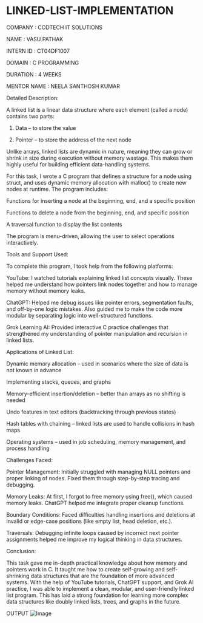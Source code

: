 # LINKED-LIST-IMPLEMENTATION

COMPANY : CODTECH IT SOLUTIONS

NAME : VASU PATHAK 

INTERN ID : CT04DF1007

DOMAIN : C PROGRAMMING

DURATION : 4 WEEKS

MENTOR NAME : NEELA SANTHOSH KUMAR

Detailed Description:

A linked list is a linear data structure where each element (called a node) contains two parts:

1. Data – to store the value


2. Pointer – to store the address of the next node



Unlike arrays, linked lists are dynamic in nature, meaning they can grow or shrink in size during execution without memory wastage. This makes them highly useful for building efficient data-handling systems.

For this task, I wrote a C program that defines a structure for a node using struct, and uses dynamic memory allocation with malloc() to create new nodes at runtime. The program includes:

Functions for inserting a node at the beginning, end, and a specific position

Functions to delete a node from the beginning, end, and specific position

A traversal function to display the list contents


The program is menu-driven, allowing the user to select operations interactively.



Tools and Support Used:

To complete  this program, I took help from the following platforms:

YouTube: I watched tutorials explaining linked list concepts visually. These helped me understand how pointers link nodes together and how to manage memory without memory leaks.

ChatGPT: Helped me debug issues like pointer errors, segmentation faults, and off-by-one logic mistakes. Also guided me to make the code more modular by separating logic into well-structured functions.

Grok Learning AI: Provided interactive C practice challenges that strengthened my understanding of pointer manipulation and recursion in linked lists.



Applications of Linked List:

Dynamic memory allocation – used in scenarios where the size of data is not known in advance

Implementing stacks, queues, and graphs

Memory-efficient insertion/deletion – better than arrays as no shifting is needed

Undo features in text editors (backtracking through previous states)

Hash tables with chaining – linked lists are used to handle collisions in hash maps

Operating systems – used in job scheduling, memory management, and process handling



Challenges Faced:

Pointer Management: Initially struggled with managing NULL pointers and proper linking of nodes. Fixed them through step-by-step tracing and debugging.

Memory Leaks: At first, I forgot to free memory using free(), which caused memory leaks. ChatGPT helped me integrate proper cleanup functions.

Boundary Conditions: Faced difficulties handling insertions and deletions at invalid or edge-case positions (like empty list, head deletion, etc.).

Traversals: Debugging infinite loops caused by incorrect next pointer assignments helped me improve my logical thinking in data structures.


Conclusion:

This task gave me in-depth practical knowledge about how memory and pointers work in C. It taught me how to create self-growing and self-shrinking data structures that are the foundation of more advanced systems. With the help of YouTube tutorials, ChatGPT support, and Grok AI practice, I was able to implement a clean, modular, and user-friendly linked list program. This has laid a strong foundation for learning more complex data structures like doubly linked lists, trees, and graphs in the future.

OUTPUT
![Image](https://github.com/user-attachments/assets/405421dd-397b-431d-806f-536e744d3da8)
